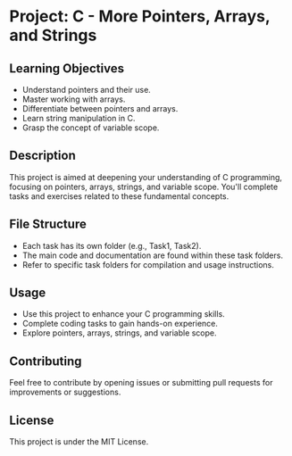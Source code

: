 # Project: C - More Pointers, Arrays, and Strings

## Learning Objectives
- Understand pointers and their use.
- Master working with arrays.
- Differentiate between pointers and arrays.
- Learn string manipulation in C.
- Grasp the concept of variable scope.

## Description
This project is aimed at deepening your understanding of C programming, focusing on pointers, arrays, strings, and variable scope. You'll complete tasks and exercises related to these fundamental concepts.

## File Structure
- Each task has its own folder (e.g., Task1, Task2).
- The main code and documentation are found within these task folders.
- Refer to specific task folders for compilation and usage instructions.

## Usage
- Use this project to enhance your C programming skills.
- Complete coding tasks to gain hands-on experience.
- Explore pointers, arrays, strings, and variable scope.

## Contributing
Feel free to contribute by opening issues or submitting pull requests for improvements or suggestions.

## License
This project is under the MIT License.

